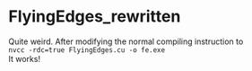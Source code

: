 # FlyingEdges_rewritten

Quite weird. After modifying the normal compiling instruction to  
```nvcc -rdc=true FlyingEdges.cu -o fe.exe```   
It works!